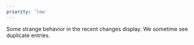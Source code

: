 ```yaml
---
priority: 'low'
---
```


Some strange behavior in the recent changes display. We sometime see duplicate entries.
